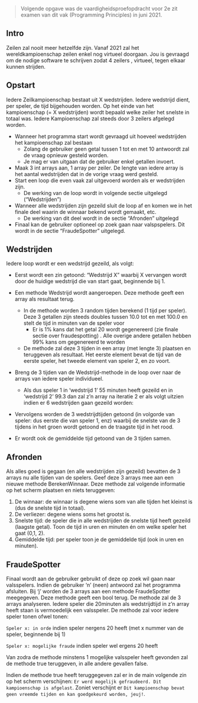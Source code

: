 > Volgende opgave was de vaardigheidsproefopdracht voor 2e zit examen van dit vak (Programming Principles) in juni 2021.


## Intro

Zeilen zal nooit meer hetzelfde zijn. Vanaf 2021 zal het wereldkampioenschap zeilen enkel nog virtueel doorgaan. Jou is gevraagd om de nodige software te schrijven zodat 4 zeilers , virtueel, tegen elkaar kunnen strijden.

## Opstart

Iedere Zeilkampioenschap bestaat uit X wedstrijden. Iedere wedstrijd dient, per speler, de tijd bijgehouden worden. Op het einde van het kampioenschap (= X wedstrijden) wordt bepaald welke zeiler het snelste in totaal was. Iedere Kampioenschap zal steeds door 3 zeilers afgelegd worden.

* Wanneer het programma start wordt gevraagd uit hoeveel wedstrijden het kampioenschap zal bestaan
  * Zolang de gebruiker geen getal tussen 1 tot en met 10 antwoordt zal de vraag opnieuw gesteld worden.
  * Je mag er van uitgaan dat de gebruiker enkel getallen invoert.
* Maak 3 int arrays aan, 1 array per zeiler. De lengte van iedere array is het aantal wedstrijden dat in de vorige vraag werd gesteld.
* Start een loop die even vaak zal uitgevoerd worden als er wedstrijden zijn.
  * De werking van de loop wordt in volgende sectie uitgelegd (“Wedstrijden”)
* Wanneer alle wedstrijden zijn gezeild sluit de loop af en komen we in het finale deel waarin de winnaar bekend wordt gemaakt, etc.
  * De werking van dit deel wordt in de sectie “Afronden” uitgelegd
* Finaal kan de gebruiker optioneel op zoek gaan naar valspspelers. Dit wordt in de sectie “FraudeSpotter” uitgelegd.

## Wedstrijden

Iedere loop wordt er een wedstrijd gezeild, als volgt:

* Eerst wordt een zin getoond: “Wedstrijd X” waarbij X vervangen wordt door de huidige wedstrijd die van start gaat, beginnende bij 1.
* Een methode Wedstrijd  wordt aangeroepen. Deze methode geeft een array als resultaat terug.
   * In de methode worden 3 random tijden berekend (1 tijd per speler). Deze 3 getallen zijn steeds doubles tussen 10.0 tot en met 100.0 en stelt de tijd in minuten van de speler voor
      * Er is 1% kans dat het getal 20 wordt gegenereerd (zie finale sectie over fraudespotting) . Alle overige andere getallen hebben 99% kans om gegenereerd te worden
   * De methode zal deze 3 tijden in een array (met lengte 3) plaatsen en teruggeven als resultaat. Het eerste element bevat de tijd van de eerste speler, het tweede element van speler 2, en zo voort.
* Breng de 3 tijden van de Wedstrijd-methode in de loop over naar de arrays van iedere speler individueel. 
   * Als dus speler 1 in ‘wedstrijd 1’ 55 minuten heeft gezeild en in ‘wedstrijd 2’ 99.3 dan zal z’n array na iteratie 2 er als volgt uitzien indien er 6 wedstrijden gaan gezeild worden:
 
* Vervolgens worden de 3 wedstrijdtijden getoond (in volgorde van speler: dus eerste die van speler 1, enz) waarbij de snelste van de 3 tijdens in het groen wordt getoond en de traagste tijd in het rood.
* Er wordt ook de gemiddelde tijd getoond van de 3 tijden samen.

## Afronden 

Als alles goed is gegaan (en alle wedstrijden zijn gezeild) bevatten de 3 arrays nu alle tijden van de spelers. Geef deze 3 arrays mee aan een nieuwe methode BerekenWinnaar.
Deze methode zal volgende informatie op het scherm plaatsen en niets teruggeven:

1.	De winnaar: de winnaar is degene wiens som van alle tijden het kleinst is (dus de snelste tijd in totaal).
2.	De verliezer: degene wiens soms het grootst is.
3.	Snelste tijd: de speler die in alle wedstrijden de snelste tijd heeft gezeild (laagste getal). Toon de tijd in uren en minuten  én om welke speler het gaat (0,1, 2).
4.	Gemiddelde tijd: per speler toon je de gemiddelde tijd (ook in uren en minuten).

## FraudeSpotter 

Finaal wordt aan de gebruiker gebruikt of deze op zoek wil gaan naar valsspelers. Indien de gebruiker ‘n’ (neen) antwoord zal het programma afsluiten. Bij ‘j’ worden de 3 arrays aan een methode FraudeSpotter  meegegeven.
Deze methode geeft een bool terug.
De methode zal de 3 arrays analyseren. Iedere speler die 20minuten als wedstrijdtijd in z’n array heeft staan is vermoedelijk een valsspeler. De methode zal voor iedere speler tonen ofwel tonen:

``Speler x: in orde`` indien speler nergens 20  heeft (met x nummer van de speler, beginnende bij 1)

``Speler x: mogelijke fraude`` indien speler wel ergens 20  heeft 

Van zodra de methode minstens 1 mogelijke valsspeler heeft gevonden zal de methode true teruggeven, in alle andere gevallen false.

Indien de methode true heeft teruggegeven zal er in de main volgende zin op het scherm verschijnen: ``Er werd mogelijk gefraudeerd. Dit kampioenschap is afgelast``. Zoniet verschijnt er ``Dit kampioenschap bevat geen vreemde tijden en kan goedgekeurd worden, jeuj!``.
